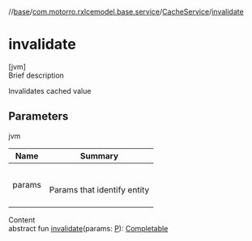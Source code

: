 //[base](../../index.md)/[com.motorro.rxlcemodel.base.service](../index.md)/[CacheService](index.md)/[invalidate](invalidate.md)



# invalidate  
[jvm]  
Brief description  


Invalidates cached value



## Parameters  
  
jvm  
  
|  Name|  Summary| 
|---|---|
| params| <br><br>Params that identify entity<br><br>
  
  
Content  
abstract fun [invalidate](invalidate.md)(params: [P](index.md)): [Completable](http://reactivex.io/RxJava/2.x/javadoc/io/reactivex/Completable.html)  



